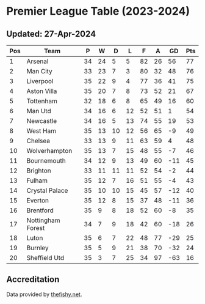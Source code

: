 # Premier League Table (2023-2024)
## Updated: 27-Apr-2024

| Pos | Team | P | W | D | L | F | A | GD | Pts |
| --- | --- | --- | --- | --- | --- | --- | --- | --- | --- |
| 1 | Arsenal | 34 | 24 | 5 | 5 | 82 | 26 | 56 | 77 |
| 2 | Man City | 33 | 23 | 7 | 3 | 80 | 32 | 48 | 76 |
| 3 | Liverpool | 35 | 22 | 9 | 4 | 77 | 36 | 41 | 75 |
| 4 | Aston Villa | 35 | 20 | 7 | 8 | 73 | 52 | 21 | 67 |
| 5 | Tottenham | 32 | 18 | 6 | 8 | 65 | 49 | 16 | 60 |
| 6 | Man Utd | 34 | 16 | 6 | 12 | 52 | 51 | 1 | 54 |
| 7 | Newcastle | 34 | 16 | 5 | 13 | 74 | 55 | 19 | 53 |
| 8 | West Ham | 35 | 13 | 10 | 12 | 56 | 65 | -9 | 49 |
| 9 | Chelsea | 33 | 13 | 9 | 11 | 63 | 59 | 4 | 48 |
| 10 | Wolverhampton | 35 | 13 | 7 | 15 | 48 | 55 | -7 | 46 |
| 11 | Bournemouth | 34 | 12 | 9 | 13 | 49 | 60 | -11 | 45 |
| 12 | Brighton | 33 | 11 | 11 | 11 | 52 | 54 | -2 | 44 |
| 13 | Fulham | 35 | 12 | 7 | 16 | 51 | 55 | -4 | 43 |
| 14 | Crystal Palace | 35 | 10 | 10 | 15 | 45 | 57 | -12 | 40 |
| 15 | Everton | 35 | 12 | 8 | 15 | 37 | 48 | -11 | 36 |
| 16 | Brentford | 35 | 9 | 8 | 18 | 52 | 60 | -8 | 35 |
| 17 | Nottingham Forest | 34 | 7 | 9 | 18 | 42 | 60 | -18 | 26 |
| 18 | Luton | 35 | 6 | 7 | 22 | 48 | 77 | -29 | 25 |
| 19 | Burnley | 35 | 5 | 9 | 21 | 38 | 70 | -32 | 24 |
| 20 | Sheffield Utd | 35 | 3 | 7 | 25 | 34 | 97 | -63 | 16 |

## Accreditation 

Data provided by [thefishy.net](https://www.thefishy.net/).